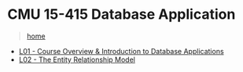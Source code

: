 # CMU 15-415 Database Application

> [home](https://web2.qatar.cmu.edu/~mhhammou/15415-s18/index.html)

- [L01 - Course Overview & Introduction to Database Applications](./L01.md)
- [L02 - The Entity Relationship Model](./L02.md)
